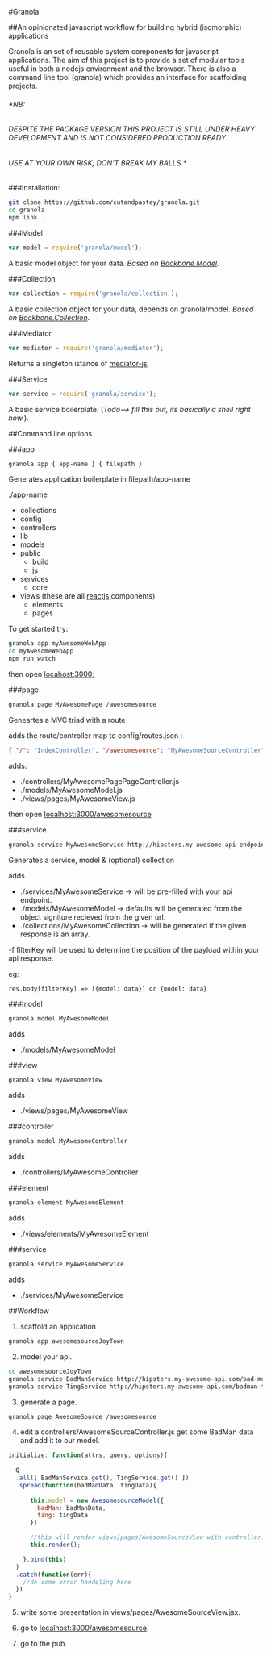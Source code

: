 #Granola

##An opinionated javascript workflow for building hybrid (isomorphic) applications

Granola is an set of reusable system components for javascript applications.  The aim of this project is to provide a set of modular tools useful in both a nodejs environment and the browser. 
There is also a command line tool (granola) which provides an interface for scaffolding projects.


###### *NB:<br>
  ###### DESPITE THE PACKAGE VERSION THIS PROJECT IS STILL UNDER HEAVY DEVELOPMENT AND IS NOT CONSIDERED PRODUCTION READY <br>
  ###### USE AT YOUR OWN RISK, DON'T BREAK MY BALLS.*


###Installation:
```bash
git clone https://github.com/cutandpastey/granola.git
cd granola
npm link .
```


###Model
```js
var model = require('granola/model');
```
A basic model object for your data. <i>Based on <a href='http://backbonejs.org/#Model' target='_blank'>Backbone.Model</a></i>.


###Collection
```js
var collection = require('granola/collection');
```
A basic collection object for your data, depends on granola/model. <i>Based on <a href='http://backbonejs.org/#Collection' target='_blank'>Backbone.Collection</a></i>.


###Mediator
```js
var mediator = require('granola/mediator');
```
Returns a singleton istance of [mediator-js](https://github.com/ajacksified/Mediator.js).


###Service
```js
var service = require('granola/service');
```
A basic service boilerplate. (<i>Todo--> fill this out, its basically a shell right now.</i>).


##Command line options


###app
```bash
granola app { app-name } { filepath }
```
Generates application boilerplate in filepath/app-name

./app-name
  - collections
  - config
  - controllers
  - lib
  - models
  - public
    - build
    - js
  - services
    - core
  - views (these are all [reactjs](http://facebook.github.io/react/) components)
    - elements
    - pages

To get started try:
```bash
granola app myAwesomeWebApp
cd myAwesomeWebApp
npm run watch
```
then open [locahost:3000](http://localhost:3000);


###page
```bash
granola page MyAwesomePage /awesomesource
```
Geneartes a MVC triad with a route

adds the route/controller map to config/routes.json :
```json
{ "/": "IndexController", "/awesomesource": "MyAwesomeSourceController" }
```
adds:
  - ./controllers/MyAwesomePagePageController.js
  - ./models/MyAwesomeModel.js
  - ./views/pages/MyAwesomeView.js

then open <a href='http://localhost:3000/awesomesource'>localhost:3000/awesomesource</a>


###service
```bash
granola service MyAwesomeService http://hipsters.my-awesome-api-endpoint.io -f filterKey (optional)
```
Generates a service, model & (optional) collection

adds
  - ./services/MyAwesomeService       ->  will be pre-filled with your api endpoint.
  - ./models/MyAwesomeModel           ->  defaults will be generated from the object signiture recieved from the given url.
  - ./collections/MyAwesomeCollection ->  will be generated if the given response is an array.

-f filterKey will be used to determine the position of the payload within your api response.

eg:
```
res.body[filterKey] => [{model: data}] or {model: data}
```

###model

```bash
granola model MyAwesomeModel
```

adds
 - ./models/MyAwesomeModel

###view

```bash
granola view MyAwesomeView
```

adds
 - ./views/pages/MyAwesomeView

###controller

```bash
granola model MyAwesomeController
```

adds
 - ./controllers/MyAwesomeController

###element

```bash
granola element MyAwesomeElement
```

adds
 - ./views/elements/MyAwesomeElement

###service

```bash
granola service MyAwesomeService
```

adds
 - ./services/MyAwesomeService


##Workflow
1. scaffold an application
```bash
granola app awesomesourceJoyTown
```

2. model your api.
```bash
cd awesomesourceJoyTown
granola service BadManService http://hipsters.my-awesome-api.com/bad-men/cutandpastey
granola service TingService http://hipsters.my-awesome-api.com/badman-ting/you-gets-me?wot-u-sayin=word
```

3. generate a page.
```bash
granola page AwesomeSource /awesomesource
```

4. edit a controllers/AwesomeSourceController.js get some BadMan data and add it to our model.
```js
initialize: function(attrs, query, options){
  
  Q
  .all([ BadManService.get(), TingService.get() ])
  .spread(function(badManData, tingData){
      
      this.model = new AwesomesourceModel({
        badMan: badManData,
        ting: tingData
      })

      //this will render views/pages/AwesomeSourceView with controller.model as view.props.model
      this.render();

    }.bind(this)
  )
  .catch(function(err){
    //do some error handeling here
  })
}
```

5. write some presentation in views/pages/AwesomeSourceView.jsx.

6. go to <a href='http://localhost:3000/awesomesource' target='_blank'>localhost:3000/awesomesource</a>.

7. go to the pub.
